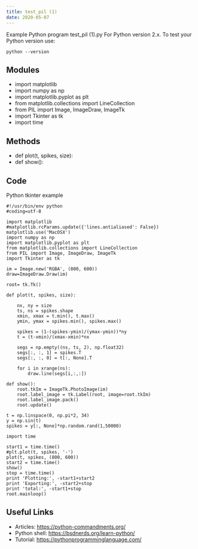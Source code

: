 ```yaml
---
title: test_pil (1)
date: 2020-05-07
---
```

Example Python program test_pil (1).py
For Python version 2.x.
To test your Python version use:

    python --version

## Modules

* import matplotlib
* import numpy as np
* import matplotlib.pyplot as plt
* from matplotlib.collections import LineCollection
* from PIL import Image, ImageDraw, ImageTk
* import Tkinter as tk
* import time

## Methods

* def plot(t, spikes, size):
* def show():

## Code

Python tkinter example

    #!/usr/bin/env python
    #coding=utf-8
    
    import matplotlib
    #matplotlib.rcParams.update({'lines.antialiased': False})
    matplotlib.use('MacOSX')
    import numpy as np
    import matplotlib.pyplot as plt
    from matplotlib.collections import LineCollection
    from PIL import Image, ImageDraw, ImageTk
    import Tkinter as tk
    
    im = Image.new('RGBA', (800, 600))
    draw=ImageDraw.Draw(im)
    
    root= tk.Tk()
    
    def plot(t, spikes, size):
    
        nx, ny = size
        ts, ns = spikes.shape
        xmin, xmax = t.min(), t.max()
        ymin, ymax = spikes.min(), spikes.max()
    
        spikes = (1-(spikes-ymin)/(ymax-ymin))*ny
        t = (t-xmin)/(xmax-xmin)*nx
    
        segs = np.empty((ns, ts, 2), np.float32)
        segs[:, :, 1] = spikes.T
        segs[:, :, 0] = t[:, None].T
        
        for i in xrange(ns):
            draw.line(segs[i,:,:])
    
    def show():
        root.tkIm = ImageTk.PhotoImage(im)
        root.label_image = tk.Label(root, image=root.tkIm)
        root.label_image.pack()
        root.update()
    
    t = np.linspace(0, np.pi*2, 34)
    y = np.sin(t) 
    spikes = y[:, None]*np.random.rand(1,50000)
    
    import time
    
    start1 = time.time()
    #plt.plot(t, spikes, '-')
    plot(t, spikes, (800, 600))
    start2 = time.time()
    show()
    stop = time.time()
    print 'Plotting:', -start1+start2 
    print 'Exporting:', -start2+stop
    print 'total:', -start1+stop
    root.mainloop()

## Useful Links

- Articles: https://python-commandments.org/
- Python shell: https://bsdnerds.org/learn-python/
- Tutorial: https://pythonprogramminglanguage.com/
